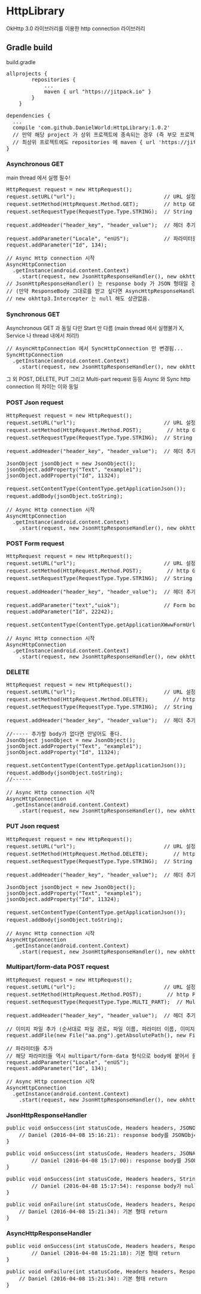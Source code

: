 # HttpLibrary
OkHttp 3.0 라이브러리를 이용한 http connection 라이브러리

## Gradle build
build.gradle
<pre>
allprojects {
		repositories {
			...
			maven { url "https://jitpack.io" }
		}
	}

dependencies {
  ...
  compile 'com.github.DanielWorld:HttpLibrary:1.0.2'
  // 만약 해당 project 가 상위 프로젝트에 종속되는 경우 (즉 부모 프로젝트가 존재하는 경우) 
  // 최상위 프로젝트에도 repositories 에 maven { url 'https://jitpack.io' } 처리를 해줘야한다.
}
</pre>

### Asynchronous GET
main thread 에서 실행 필수!
<pre>
HttpRequest request = new HttpRequest();
request.setURL("url");                            // URL 설정
request.setMethod(HttpRequest.Method.GET);        // http GET 방식
request.setRequestType(RequestType.Type.STRING);  // String request 타입

request.addHeader("header_key", "header_value");  // 헤더 추가

request.addParameter("Locale", "enUS");           // 파라미터들 추가
request.addParameter("Id", 134);

// Async Http connection 시작
AsyncHttpConnection
  .getInstance(android.content.Context)
    .start(request, new JsonHttpResponseHandler(), new okhttp3.Intercepter);
// JsonHttpResponseHandler() 는 response body 가 JSON 형태일 경우, JSON 으로 받을 수 있음, String response 는 Json 형태가 아닐경우 받음
// (만약 ResponseBody 그대로를 받고 싶다면 AsyncHttpResponseHandler() 를 대신 사용!)
// new okhttp3.Intercepter 는 null 해도 상관없음.
</pre>

### Synchronous GET
Asynchronous GET 과 동일 다만 Start 만 다름 (main thread 에서 실행불가 X, Service 나 thread 내에서 처리!)
<pre>
// AsyncHttpConnection 에서 SyncHttpConnection 만 변경됨...
SyncHttpConnection
  .getInstance(android.content.Context)
    .start(request, new JsonHttpResponseHandler(), new okhttp3.Intercepter);
</pre>
그 외 POST, DELETE, PUT 그리고 Multi-part request 등등 Async 와 Sync http connection 의 차이는 이와 동일

### POST Json request
<pre>
HttpRequest request = new HttpRequest();
request.setURL("url");                            // URL 설정
request.setMethod(HttpRequest.Method.POST);        // http GET 방식
request.setRequestType(RequestType.Type.STRING);  // String request 타입

request.addHeader("header_key", "header_value");  // 헤더 추가

JsonObject jsonObject = new JsonObject();
jsonObject.addProperty("Text", "example1");
jsonObject.addProperty("Id", 11324);

request.setContentType(ContentType.getApplicationJson());   // Content-type 설정
request.addBody(jsonObject.toString);                       // body 추가 (String 형태이며 설정한 Content-type 과 유효해야 한다.)

// Async Http connection 시작
AsyncHttpConnection
  .getInstance(android.content.Context)
    .start(request, new JsonHttpResponseHandler(), new okhttp3.Intercepter);
</pre>

### POST Form request
<pre>
HttpRequest request = new HttpRequest();
request.setURL("url");                            // URL 설정
request.setMethod(HttpRequest.Method.POST);        // http GET 방식
request.setRequestType(RequestType.Type.STRING);  // String request 타입

request.addHeader("header_key", "header_value");  // 헤더 추가

request.addParameter("text","uiok");              // Form body 형식으로 추가
request.addParameter("Id", 22242);

request.setContentType(ContentType.getApplicationXWwwFormUrlencoded());   // Content-type 설정

// Async Http connection 시작
AsyncHttpConnection
  .getInstance(android.content.Context)
    .start(request, new JsonHttpResponseHandler(), new okhttp3.Intercepter);
</pre>

### DELETE
<pre>
HttpRequest request = new HttpRequest();
request.setURL("url");                            // URL 설정
request.setMethod(HttpRequest.Method.DELETE);        // http GET 방식
request.setRequestType(RequestType.Type.STRING);  // String request 타입

request.addHeader("header_key", "header_value");  // 헤더 추가

//----- 추가할 body가 없다면 안넣어도 좋다.
JsonObject jsonObject = new JsonObject();
jsonObject.addProperty("Text", "example1");
jsonObject.addProperty("Id", 11324);

request.setContentType(ContentType.getApplicationJson());   // Content-type 설정
request.addBody(jsonObject.toString);                       // body 추가 (String 형태이며 설정한 Content-type 과 유효해야 한다.)
//------

// Async Http connection 시작
AsyncHttpConnection
  .getInstance(android.content.Context)
    .start(request, new JsonHttpResponseHandler(), new okhttp3.Intercepter);
</pre>

### PUT Json request
<pre>
HttpRequest request = new HttpRequest();
request.setURL("url");                            // URL 설정
request.setMethod(HttpRequest.Method.DELETE);        // http GET 방식
request.setRequestType(RequestType.Type.STRING);  // String request 타입

request.addHeader("header_key", "header_value");  // 헤더 추가

JsonObject jsonObject = new JsonObject();
jsonObject.addProperty("Text", "example1");
jsonObject.addProperty("Id", 11324);

request.setContentType(ContentType.getApplicationJson());   // Content-type 설정
request.addBody(jsonObject.toString);                       // body 추가 (String 형태이며 설정한 Content-type 과 유효해야 한다.)

// Async Http connection 시작
AsyncHttpConnection
  .getInstance(android.content.Context)
    .start(request, new JsonHttpResponseHandler(), new okhttp3.Intercepter);
</pre>

### Multipart/form-data POST request
<pre>
HttpRequest request = new HttpRequest();
request.setURL("url");                            // URL 설정
request.setMethod(HttpRequest.Method.POST);        // http POST 방식
request.setRequestType(RequestType.Type.MULTI_PART);  // Multi-part request 타입

request.addHeader("header_key", "header_value");  // 헤더 추가

// 이미지 파일 추가 (순서대로 파일 경로, 파일 이름, 파라미터 이름, 이미지 Content-type)
request.addFile(new File("aa.png").getAbsolutePath(), new File("aa.png").getName(), "parameterName", ContentType.getApplicationOctetStream());

// 파라미터들 추가
// 해당 파라미터들 역시 multipart/form-data 형식으로 body에 붙어서 들어간다. (Content-Type = text/plain)
request.addParameter("Locale", "enUS"); 
request.addParameter("Id", 134);

// Async Http connection 시작
AsyncHttpConnection
  .getInstance(android.content.Context)
    .start(request, new JsonHttpResponseHandler(), new okhttp3.Intercepter);
</pre>

### JsonHttpResponseHandler
<pre>
public void onSuccess(int statusCode, Headers headers, JSONObject response) {
	// Daniel (2016-04-08 15:16:21): response body를 JSONObject 로 변환하여 return
}

public void onSuccess(int statusCode, Headers headers, JSONArray response) {
        // Daniel (2016-04-08 15:17:00): response body를 JSONArray 로 변환하여 return
}

public void onSuccess(int statusCode, Headers headers, String response) {
        // Daniel (2016-04-08 15:17:54): response body가 null 이거나 JSONObject, JSONArray 형태가 아닐경우 return
}

public void onFailure(int statusCode, Headers headers, ResponseBody responseBody){
	// Daniel (2016-04-08 15:21:34): 기본 형태 return
}
</pre>

### AsyncHttpResponseHandler
<pre>
public void onSuccess(int statusCode, Headers headers, ResponseBody responseBody) {
        // Daniel (2016-04-08 15:21:18): 기본 형태 return
}

public void onFailure(int statusCode, Headers headers, ResponseBody responseBody){
	// Daniel (2016-04-08 15:21:34): 기본 형태 return
}
</pre>
